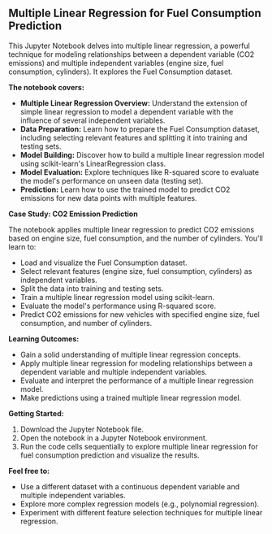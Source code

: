## Multiple Linear Regression for Fuel Consumption Prediction

This Jupyter Notebook delves into multiple linear regression, a powerful technique for modeling relationships between a dependent variable (CO2 emissions) and multiple independent variables (engine size, fuel consumption, cylinders). It explores the Fuel Consumption dataset.

**The notebook covers:**

* **Multiple Linear Regression Overview:** Understand the extension of simple linear regression to model a dependent variable with the influence of several independent variables.
* **Data Preparation:** Learn how to prepare the Fuel Consumption dataset, including selecting relevant features and splitting it into training and testing sets.
* **Model Building:** Discover how to build a multiple linear regression model using scikit-learn's LinearRegression class.
* **Model Evaluation:** Explore techniques like R-squared score to evaluate the model's performance on unseen data (testing set).
* **Prediction:** Learn how to use the trained model to predict CO2 emissions for new data points with multiple features.

**Case Study: CO2 Emission Prediction**

The notebook applies multiple linear regression to predict CO2 emissions based on engine size, fuel consumption, and the number of cylinders. You'll learn to:

* Load and visualize the Fuel Consumption dataset.
* Select relevant features (engine size, fuel consumption, cylinders) as independent variables.
* Split the data into training and testing sets.
* Train a multiple linear regression model using scikit-learn.
* Evaluate the model's performance using R-squared score.
* Predict CO2 emissions for new vehicles with specified engine size, fuel consumption, and number of cylinders.

**Learning Outcomes:**

* Gain a solid understanding of multiple linear regression concepts.
* Apply multiple linear regression for modeling relationships between a dependent variable and multiple independent variables.
* Evaluate and interpret the performance of a multiple linear regression model.
* Make predictions using a trained multiple linear regression model.

**Getting Started:**

1. Download the Jupyter Notebook file.
2. Open the notebook in a Jupyter Notebook environment.
3. Run the code cells sequentially to explore multiple linear regression for fuel consumption prediction and visualize the results.

**Feel free to:**

* Use a different dataset with a continuous dependent variable and multiple independent variables.
* Explore more complex regression models (e.g., polynomial regression).
* Experiment with different feature selection techniques for multiple linear regression.
